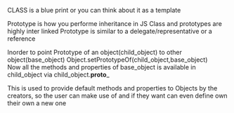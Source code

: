 CLASS is a blue print or you can think about it as a template

Prototype is how you performe inheritance in JS
Class and prototypes are highly inter linked
Prototype is similar to a delegate/representative or a reference

Inorder to point Prototype of an object(child_object) to other object(base_object)
Object.setPrototypeOf(child_object,base_object)  
Now all the methods and properties of base_object is available in child_object via child_object.__proto___

This is used to provide default methods and properties to Objects by the creators, so the user can make use of and if they want can even define own their own a new one
